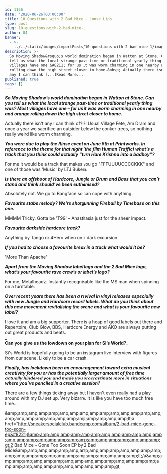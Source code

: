 ```yaml
---
id: 1166
date: '2020-06-26T00:00:00'
title: 10 Questions with 2 Bad Mice - Loose Lips
type: post
slug: 10-questions-with-2-bad-mice-1
author: 84
banner:
  - >-
    ../../static/images/importPosts/10-questions-with-2-bad-mice-1/image1166.jpeg
description: >-
  So Moving Shadow&rsquo;s world domination began in Watton at Stone. Can you
  tell us what the local strange past-time or traditional yearly thing was? Most
  villages have one &#8211; for us it was worm charming in one nearby and orange
  rolling down the high street closer to home.&nbsp; Actually there isn&#39;t
  any I can think [...]Read More...
published: true
tags: []
---
```

_**So Moving Shadow’s world domination began in Watton at Stone. Can you tell us what the local strange past-time or traditional yearly thing was? Most villages have one – for us it was worm charming in one nearby and orange rolling down the high street closer to home.**_ 

Actually there isn't any I can think of?!?! Usual Village Fete, Am Dram and once a year we sacrifice an outsider below the conker trees, so nothing really weird like worm charming.

_**You were due to play the Rinse event on June 5th at Printworks. In reference to the theme for that night (the film Human Traffic) what’s a track that you think could actually “turn Hare Krishna into a badboy”?**_ 

For me it would be a track that makes you go "FFFUUUUCCCCKKK" and one of those was 'Music' by LTJ Bukem.

**_Is there an offshoot of Hardcore, Jungle or Drum and Bass that you can’t stand and think should’ve been euthanised?_** 

Absolutely not. We go to Bangface so can cope with anything.

**_Favourite stabs melody? We’re shotgunning Fireball by Timebase on this one._**

MMMM Tricky. Gotta be 'T99' – Anasthasia just for the sheer impact.

**_Favourite darkside hardcore track?_** 

Anything by Tango or 4Hero when on a dark excursion.

**_If you had to choose a favourite break in a track what would it be?_**

'More Than Apache'

**_Apart from the Moving Shadow label logo and the 2 Bad Mice logo, what’s your favourite rave crew’s or label’s logo?_**

For me, Metalheadz. Instantly recognisable like the MS man when spinning on a turntable.

**_Over recent years there has been a revival in vinyl releases especially with new Jungle and Hardcore record labels. What do you think about this new movement revitalising the scene and what is your favourite new label?_**

I love it and am a big supporter. There is a heap of good labels out there and Repertoire, Club Glow, BBS, Hardcore Energy and AKO are always putting out great products and beats.  
**_  
Can you give us the lowdown on your plan for Si’s World?_**

Si's World is hopefully going to be an instagram live interview with figures from our scene. Likely to be a car crash.

**_Finally, has lockdown been an encouragement toward extra musical creativity for you or has the potentially larger amount of free time actually hindered you and made you procrastinate more in situations where you’ve penciled in a creative session?_**

There are a few things ticking away but I haven't even really had a play around with my DJ set up. Very bizarre. It is like you have too much free time…

&amp;amp;amp;amp;amp;amp;amp;amp;amp;amp;amp;amp;amp;amp;amp;amp;amp;amp;amp;amp;amp;amp;amp;amp;amp;amp;amp;amp;lt;a href=&#8221;http://sneakersocialclub.bandcamp.com/album/2-bad-mice-gone-too-soon-ep&#8221;&amp;amp;amp;amp;amp;amp;amp;amp;amp;amp;amp;amp;amp;amp;amp;amp;amp;amp;amp;amp;amp;amp;amp;amp;amp;amp;amp;amp;gt;2 Bad Mice &#8211; Gone Too Soon EP by 2 Bad Mice&amp;amp;amp;amp;amp;amp;amp;amp;amp;amp;amp;amp;amp;amp;amp;amp;amp;amp;amp;amp;amp;amp;amp;amp;amp;amp;amp;amp;lt;/a&amp;amp;amp;amp;amp;amp;amp;amp;amp;amp;amp;amp;amp;amp;amp;amp;amp;amp;amp;amp;amp;amp;amp;amp;amp;amp;amp;amp;gt;
